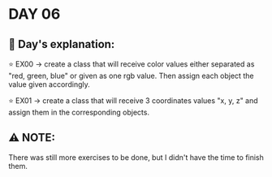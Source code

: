 # DAY 06

## :diamond_shape_with_a_dot_inside: **Day's explanation:**

⭐️ EX00 -> create a class that will receive color values either separated as "red, green, blue" or given as one rgb value.
Then assign each object the value given accordingly.

⭐️ EX01 -> create a class that will receive 3 coordinates values "x, y, z" and assign them in the corresponding objects.

## :warning: **NOTE:**

There was still more exercises to be done, but I didn't have the time to finish them.
